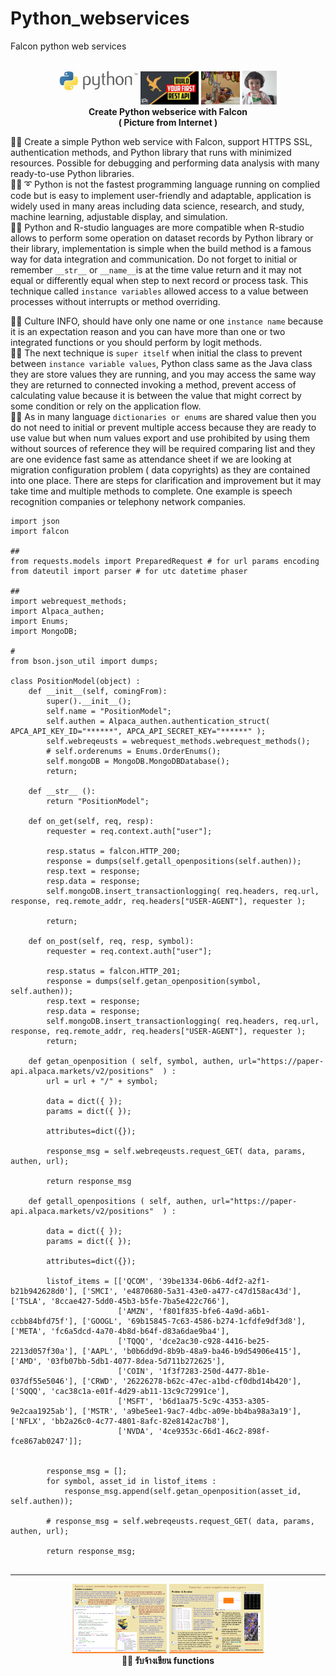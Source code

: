 # Python_webservices
Falcon python web services

<p align="center" width="100%">
    <img width="25%" src="https://github.com/jkaewprateep/Python_webservices/blob/main/Python.jpg">
    <img width="18.5%" src="https://github.com/jkaewprateep/Python_webservices/blob/main/Falcon.jpg">
    <img width="12.4%" src="https://github.com/jkaewprateep/Python_webservices/blob/main/cat_01.png">
    <img width="10.9%" src="https://github.com/jkaewprateep/Python_webservices/blob/main/ce6d14bd-9453-450b-a409-2558316d7e55.jpg"> </br> 
    <b> Create Python webserice with Falcon </b> </br>
    <b> ( Picture from Internet ) </b> </br>
</p>

🧸💬 Create a simple Python web service with Falcon, support HTTPS SSL, authentication methods, and Python library that runs with minimized resources. Possible for debugging and performing data analysis with many ready-to-use Python libraries. </br>
🐑💬 ➰ Python is not the fastest programming language running on complied code but is easy to implement user-friendly and adaptable, application is widely used in many areas including data science, research, and study, machine learning, adjustable display, and simulation. </br> 
🐐💬 Python and R-studio languages are more compatible when R-studio allows to perform some operation on dataset records by Python library or their library, implementation is simple when the build method is a famous way for data integration and communication. Do not forget to initial or remember ```__str__``` or ```__name__```is at the time value return and it may not equal or differently equal when step to next record or process task. This technique called ```instance variables``` allowed access to a value between processes without interrupts or method overriding. </br>

🐯💬 Culture INFO, should have only one name or one ```instance name``` because it is an expectation reason and you can have more than one or two integrated functions or you should perform by logit methods. </br>
🦭💬 The next technique is ```super itself``` when initial the class to prevent between ```instance variable values```, Python class same as the Java class they are store values they are running, and you may access the same way they are returned to connected invoking a method, prevent access of calculating value because it is between the value that might correct by some condition or rely on the application flow. </br>
🦁💬 As in many language ```dictionaries or enums``` are shared value then you do not need to initial or prevent multiple access because they are ready to use value but when num values export and use prohibited by using them without sources of reference they will be required comparing list and they are one evidence fast same as attendance sheet if we are looking at migration configuration problem ( data copyrights) as they are contained into one place. There are steps for clarification and improvement but it may take time and multiple methods to complete. One example is speech recognition companies or telephony network companies. </br>

```
import json
import falcon

##
from requests.models import PreparedRequest # for url params encoding
from dateutil import parser # for utc datetime phaser

##
import webrequest_methods;
import Alpaca_authen;
import Enums;
import MongoDB;

#
from bson.json_util import dumps;

class PositionModel(object) :
    def __init__(self, comingFrom):
        super().__init__();
        self.name = "PositionModel";
        self.authen = Alpaca_authen.authentication_struct( APCA_API_KEY_ID="******", APCA_API_SECRET_KEY="******" );
        self.webreqeusts = webrequest_methods.webrequest_methods();
        # self.orderenums = Enums.OrderEnums();
        self.mongoDB = MongoDB.MongoDBDatabase();
        return;
    
    def __str__ ():
        return "PositionModel";
        
    def on_get(self, req, resp):
        requester = req.context.auth["user"];

        resp.status = falcon.HTTP_200;
        response = dumps(self.getall_openpositions(self.authen));
        resp.text = response;
        resp.data = response; 
        self.mongoDB.insert_transactionlogging( req.headers, req.url, response, req.remote_addr, req.headers["USER-AGENT"], requester );

        return;

    def on_post(self, req, resp, symbol):
        requester = req.context.auth["user"];

        resp.status = falcon.HTTP_201;
        response = dumps(self.getan_openposition(symbol, self.authen));
        resp.text = response;
        resp.data = response;      
        self.mongoDB.insert_transactionlogging( req.headers, req.url, response, req.remote_addr, req.headers["USER-AGENT"], requester );
        return;

    def getan_openposition ( self, symbol, authen, url="https://paper-api.alpaca.markets/v2/positions"  ) :
        url = url + "/" + symbol;

        data = dict({ });
        params = dict({ });

        attributes=dict({});

        response_msg = self.webreqeusts.request_GET( data, params, authen, url);

        return response_msg
    
    def getall_openpositions ( self, authen, url="https://paper-api.alpaca.markets/v2/positions"  ) :

        data = dict({ });
        params = dict({ });

        attributes=dict({});

        listof_items = [['QCOM', '39be1334-06b6-4df2-a2f1-b21b942628d0'], ['SMCI', 'e4870680-5a31-43e0-a477-c47d158ac43d'], ['TSLA', '8ccae427-5dd0-45b3-b5fe-7ba5e422c766'], 
                        ['AMZN', 'f801f835-bfe6-4a9d-a6b1-ccbb84bfd75f'], ['GOOGL', '69b15845-7c63-4586-b274-1cfdfe9df3d8'], ['META', 'fc6a5dcd-4a70-4b8d-b64f-d83a6dae9ba4'], 
                        ['TQQQ', 'dce2ac30-c928-4416-be25-2213d057f30a'], ['AAPL', 'b0b6dd9d-8b9b-48a9-ba46-b9d54906e415'], ['AMD', '03fb07bb-5db1-4077-8dea-5d711b272625'], 
                        ['COIN', '1f3f7283-250d-4477-8b1e-037df55e5046'], ['CRWD', '26226278-b62c-47ec-a1bd-cf0dbd14b420'], ['SQQQ', 'cac38c1a-e01f-4d29-ab11-13c9c72991ce'], 
                        ['MSFT', 'b6d1aa75-5c9c-4353-a305-9e2caa1925ab'], ['MSTR', 'a9be5ee1-9ac7-4dbc-a09e-bb4ba98a3a19'], ['NFLX', 'bb2a26c0-4c77-4801-8afc-82e8142ac7b8'], 
                        ['NVDA', '4ce9353c-66d1-46c2-898f-fce867ab0247']];
        
        
        response_msg = [];
        for symbol, asset_id in listof_items :
            response_msg.append(self.getan_openposition(asset_id, self.authen));

        # response_msg = self.webreqeusts.request_GET( data, params, authen, url);

        return response_msg;
    
```

---

<p align="center" width="100%">
    <img width="30%" src="https://github.com/jkaewprateep/advanced_mysql_topics_notes/blob/main/custom_dataset.png">
    <img width="30%" src="https://github.com/jkaewprateep/advanced_mysql_topics_notes/blob/main/custom_dataset_2.png"> </br>
    <b> 🥺💬 รับจ้างเขียน functions </b> </br>
</p
